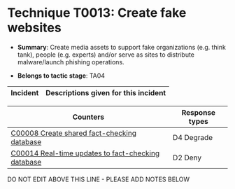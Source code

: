 # Technique T0013: Create fake websites

* **Summary**: Create media assets to support fake organizations (e.g. think tank), people (e.g. experts) and/or serve as sites to distribute malware/launch phishing operations.

* **Belongs to tactic stage**: TA04


| Incident | Descriptions given for this incident |
| -------- | -------------------- |



| Counters | Response types |
| -------- | -------------- |
| [C00008 Create shared fact-checking database](../counters/C00008.md) | D4 Degrade |
| [C00014 Real-time updates to fact-checking database](../counters/C00014.md) | D2 Deny |


DO NOT EDIT ABOVE THIS LINE - PLEASE ADD NOTES BELOW